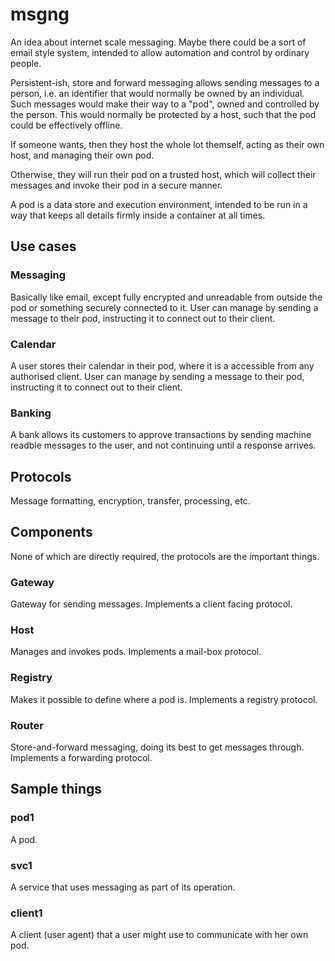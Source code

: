 # msgng

An idea about internet scale messaging. Maybe there could be a sort of email style system, intended to allow automation and control by ordinary people.

Persistent-ish, store and forward messaging allows sending messages to a person, i.e. an identifier that would normally be owned by an individual. Such messages would make their way to a "pod", owned and controlled by the person. This would normally be protected by a host, such that the pod could be effectively offline.

If someone wants, then they host the whole lot themself, acting as their own host, and managing their own pod.

Otherwise, they will run their pod on a trusted host, which will collect their messages and invoke their pod in a secure manner.

A pod is a data store and execution environment, intended to be run in a way that keeps all details firmly inside a container at all times.

## Use cases

### Messaging

Basically like email, except fully encrypted and unreadable from outside the pod or something securely connected to it. User can manage by sending a message to their pod, instructing it to connect out to their client.

### Calendar

A user stores their calendar in their pod, where it is a accessible from any authorised client. User can manage by sending a message to their pod, instructing it to connect out to their client.

### Banking

A bank allows its customers to approve transactions by sending machine readble messages to the user, and not continuing until a response arrives.

## Protocols

Message formatting, encryption, transfer, processing, etc.

## Components

None of which are directly required, the protocols are the important things.

### Gateway

Gateway for sending messages. Implements a client facing protocol.

### Host

Manages and invokes pods. Implements a mail-box protocol.

### Registry

Makes it possible to define where a pod is. Implements a registry protocol.

### Router

Store-and-forward messaging, doing its best to get messages through. Implements a forwarding protocol.

## Sample things

### pod1

A pod.

### svc1

A service that uses messaging as part of its operation.

### client1

A client (user agent) that a user might use to communicate with her own pod.
